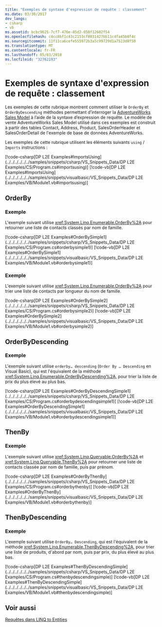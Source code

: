 ```yaml
---
title: "Exemples de syntaxe d'expression de requête : classement"
ms.date: 03/30/2017
dev_langs:
- csharp
- vb
ms.assetid: bcbc9625-7cf7-476e-85d2-058f12682f54
ms.openlocfilehash: c4cc8bf1c43c2153cf8031427bb11c4fa45b8f4c
ms.sourcegitcommit: 11f11ca6cefe555972b3a5c99729d1a7523d8f50
ms.translationtype: MT
ms.contentlocale: fr-FR
ms.lasthandoff: 05/03/2018
ms.locfileid: "32762193"
---
```

# <a name="query-expression-syntax-examples-ordering"></a>Exemples de syntaxe d'expression de requête : classement
Les exemples de cette rubrique montrent comment utiliser le `OrderBy` et `OrderByDescending` méthodes permettant d’interroger la [AdventureWorks Sales Model](http://msdn.microsoft.com/library/f16cd988-673f-4376-b034-129ca93c7832) à l’aide de la syntaxe d’expression de requête. Le modèle de vente AdventureWorks Sales Model utilisé dans ces exemples est construit à partir des tables Contact, Address, Product, SalesOrderHeader et SalesOrderDetail de l'exemple de base de données AdventureWorks.  
  
 Les exemples de cette rubrique utilisent les éléments suivants `using` / `Imports` instructions :  
  
 [!code-csharp[DP L2E Examples#ImportsUsing](../../../../../../samples/snippets/csharp/VS_Snippets_Data/DP L2E Examples/CS/Program.cs#importsusing)]
 [!code-vb[DP L2E Examples#ImportsUsing](../../../../../../samples/snippets/visualbasic/VS_Snippets_Data/DP L2E Examples/VB/Module1.vb#importsusing)]  
  
## <a name="orderby"></a>OrderBy  
  
### <a name="example"></a>Exemple  
 L'exemple suivant utilise <xref:System.Linq.Enumerable.OrderBy%2A> pour retourner une liste de contacts classés par nom de famille.  
  
 [!code-csharp[DP L2E Examples#OrderBySimple1](../../../../../../samples/snippets/csharp/VS_Snippets_Data/DP L2E Examples/CS/Program.cs#orderbysimple1)]
 [!code-vb[DP L2E Examples#OrderBySimple1](../../../../../../samples/snippets/visualbasic/VS_Snippets_Data/DP L2E Examples/VB/Module1.vb#orderbysimple1)]  
  
### <a name="example"></a>Exemple  
 L'exemple suivant utilise <xref:System.Linq.Enumerable.OrderBy%2A> pour trier une liste de contacts par longueur du nom de famille.  
  
 [!code-csharp[DP L2E Examples#OrderBySimple2](../../../../../../samples/snippets/csharp/VS_Snippets_Data/DP L2E Examples/CS/Program.cs#orderbysimple2)]
 [!code-vb[DP L2E Examples#OrderBySimple2](../../../../../../samples/snippets/visualbasic/VS_Snippets_Data/DP L2E Examples/VB/Module1.vb#orderbysimple2)]  
  
## <a name="orderbydescending"></a>OrderByDescending  
  
### <a name="example"></a>Exemple  
 L'exemple suivant utilise `orderby… descending` (`Order By … Descending` en Visual Basic), qui est l'équivalent de la méthode <xref:System.Linq.Enumerable.OrderByDescending%2A>, pour trier la liste de prix du plus élevé au plus bas.  
  
 [!code-csharp[DP L2E Examples#OrderByDescendingSimple1](../../../../../../samples/snippets/csharp/VS_Snippets_Data/DP L2E Examples/CS/Program.cs#orderbydescendingsimple1)]
 [!code-vb[DP L2E Examples#OrderByDescendingSimple1](../../../../../../samples/snippets/visualbasic/VS_Snippets_Data/DP L2E Examples/VB/Module1.vb#orderbydescendingsimple1)]  
  
## <a name="thenby"></a>ThenBy  
  
### <a name="example"></a>Exemple  
 L'exemple suivant utilise <xref:System.Linq.Queryable.OrderBy%2A> et <xref:System.Linq.Queryable.ThenBy%2A> pour retourner une liste de contacts classée par nom de famille, puis par prénom.  
  
 [!code-csharp[DP L2E Examples#OrderByThenBy](../../../../../../samples/snippets/csharp/VS_Snippets_Data/DP L2E Examples/CS/Program.cs#orderbythenby)]
 [!code-vb[DP L2E Examples#OrderByThenBy](../../../../../../samples/snippets/visualbasic/VS_Snippets_Data/DP L2E Examples/VB/Module1.vb#orderbythenby)]  
  
## <a name="thenbydescending"></a>ThenByDescending  
  
### <a name="example"></a>Exemple  
 L'exemple suivant utilise `OrderBy… Descending`, qui est l'équivalent de la méthode <xref:System.Linq.Enumerable.ThenByDescending%2A>, pour trier une liste de produits, d'abord par nom, puis par prix, du plus élevé au plus bas.  
  
 [!code-csharp[DP L2E Examples#ThenByDescendingSimple](../../../../../../samples/snippets/csharp/VS_Snippets_Data/DP L2E Examples/CS/Program.cs#thenbydescendingsimple)]
 [!code-vb[DP L2E Examples#ThenByDescendingSimple](../../../../../../samples/snippets/visualbasic/VS_Snippets_Data/DP L2E Examples/VB/Module1.vb#thenbydescendingsimple)]  
  
## <a name="see-also"></a>Voir aussi  
 [Requêtes dans LINQ to Entities](../../../../../../docs/framework/data/adonet/ef/language-reference/queries-in-linq-to-entities.md)
